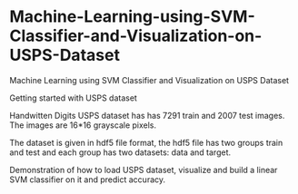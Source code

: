# Machine-Learning-using-SVM-Classifier-and-Visualization-on-USPS-Dataset
Machine Learning using SVM Classifier and Visualization on USPS Dataset

Getting started with USPS dataset

Handwitten Digits USPS dataset has has 7291 train and 2007 test images. The images are 16*16 grayscale pixels.

The dataset is given in hdf5 file format, the hdf5 file has two groups train and test and each group has two datasets: data and target.

Demonstration of how to load USPS dataset, visualize and build a linear SVM classifier on it and predict accuracy.

